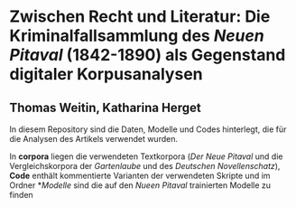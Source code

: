 # Zwischen Recht und Literatur: Die Kriminalfallsammlung des  *Neuen Pitaval* (1842-1890) als Gegenstand digitaler Korpusanalysen
## Thomas Weitin, Katharina Herget

In diesem Repository sind die Daten, Modelle und Codes hinterlegt, die für die Analysen des Artikels verwendet wurden.

In **corpora** liegen die verwendeten Textkorpora (*Der Neue Pitaval* und die Vergleichskorpora der *Gartenlaube* und des *Deutschen Novellenschatz*), **Code** enthält kommentierte Varianten der verwendeten Skripte und im Ordner **Modelle* sind die auf den *Nueen Pitaval* trainierten Modelle zu finden
